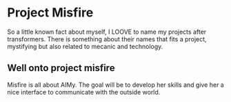 # Project Misfire
So a little known fact about myself, I LOOVE to name my projects after transformers. There is something about their names that fits a project, mystifying but also related to mecanic and technology.

## Well onto project misfire
Misfire is all about AIMy. The goal will be to develop her skills and give her a nice interface to communicate with the outside world.